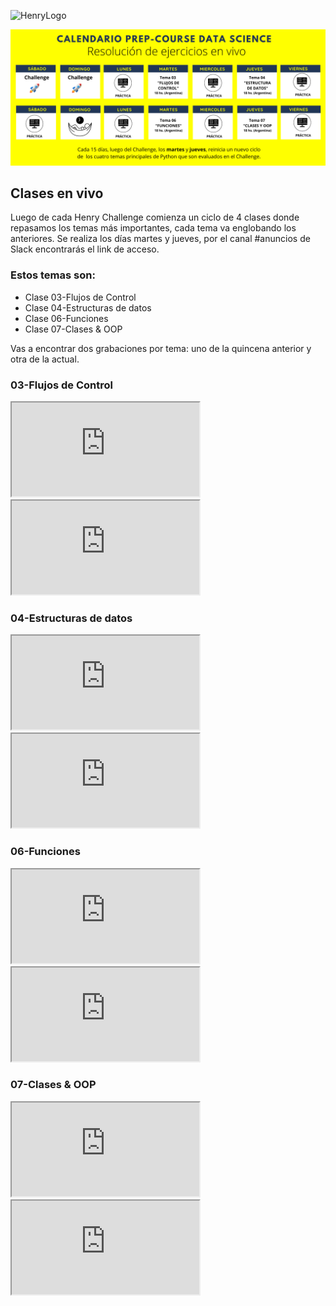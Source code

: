 ![HenryLogo](https://d31uz8lwfmyn8g.cloudfront.net/Assets/logo-henry-white-lg.png)

![Calendario](/_src/Calendario_Resolucion_en_vivo.png)

## Clases en vivo 

Luego de cada Henry Challenge comienza un ciclo de 4 clases donde repasamos los temas más importantes, cada tema va englobando los anteriores. Se realiza los días martes y jueves, por el canal #anuncios de Slack encontrarás el link de acceso.
### Estos temas son:

* Clase 03-Flujos de Control 
* Clase 04-Estructuras de datos 
* Clase 06-Funciones 
* Clase 07-Clases & OOP 

Vas a encontrar dos grabaciones por tema: uno de la quincena anterior y otra de la actual.

 ### 03-Flujos de Control 

<div class="iframeContainer">
 <iframe src="https://player.vimeo.com/video/767835766?h=b3109f457d" allow="autoplay; fullscreen" allowfullscreen></iframe> 
</div>
 
<div class="iframeContainer">
 <iframe src="https://player.vimeo.com/video/772512148?h=5aee5d026b" allow="autoplay; fullscreen" allowfullscreen></iframe>
</div>

 ### 04-Estructuras de datos 

<div class="iframeContainer">
  <iframe src="https://player.vimeo.com/video/767835276?h=f6690fad85" allow="autoplay; fullscreen" allowfullscreen></iframe>
</div>

<div class="iframeContainer">
<iframe src="https://player.vimeo.com/video/772610026?h=719125efe2"  allow="autoplay; fullscreen" allowfullscreen></iframe>
</div>

 ### 06-Funciones

<div class="iframeContainer">
  <iframe src="https://player.vimeo.com/video/767835184?h=87161e2935" allow="autoplay; fullscreen" allowfullscreen></iframe>
</div>

<div class="iframeContainer">
  <iframe src="https://player.vimeo.com/video/772700192?h=4871b3d734" allow="autoplay; fullscreen" allowfullscreen></iframe>
</div>

 ### 07-Clases & OOP 

<div class="iframeContainer">
  <iframe src="https://player.vimeo.com/video/767072539?h=5c3df473f6" allow="autoplay; fullscreen" allowfullscreen></iframe>
</div>

<div class="iframeContainer">
  <iframe src="https://player.vimeo.com/video/772516562?h=55957a58c6" allow="autoplay; fullscreen" allowfullscreen></iframe>
</div>

